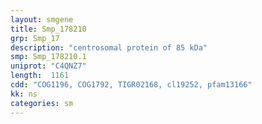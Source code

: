 ```yaml
---
layout: smgene
title: Smp_178210
grp: Smp_17
description: "centrosomal protein of 85 kDa"
smp: Smp_178210.1
uniprot: "C4QNZ7"
length:  1161
cdd: "COG1196, COG1792, TIGR02168, cl19252, pfam13166"
kk: ns
categories: sm
---
```

